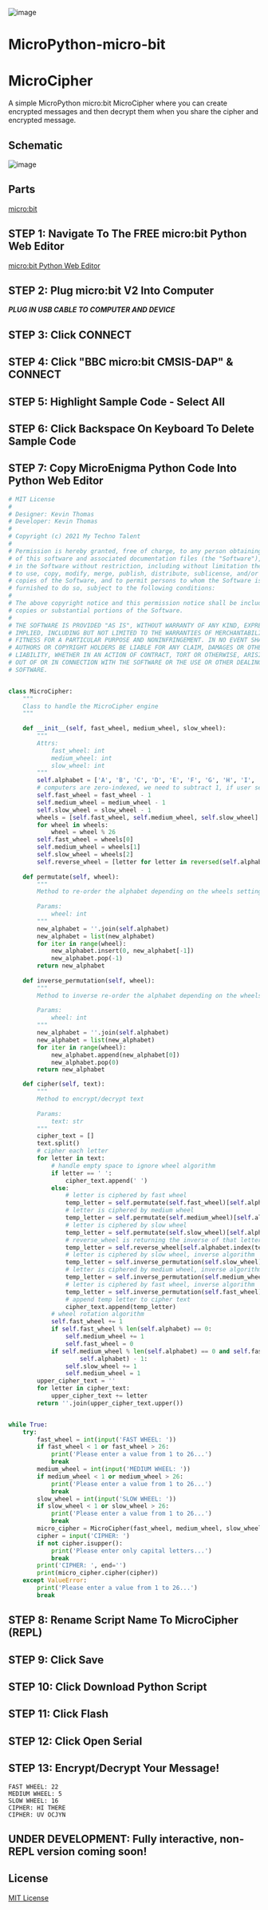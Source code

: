 ![image](https://github.com/mytechnotalent/MicroPython-micro-bit-MicroEnigma/blob/main/MicroPython-micro-bit%20MicroEnigma.png?raw=true)

# MicroPython-micro-bit
# MicroCipher
A simple MicroPython micro:bit MicroCipher where you can create encrypted messages and then decrypt them when you share the cipher and encrypted message.

## Schematic
![image](https://github.com/mytechnotalent/MicroPython-micro-bit-MicroEnigma/blob/main/schematic.png?raw=true)

## Parts
[micro:bit](https://microbit.org/buy/?location=US&version=microbitV2)

## STEP 1: Navigate To The FREE micro:bit Python Web Editor
[micro:bit Python Web Editor](https://python.microbit.org/v/2)<br>

## STEP 2: Plug micro:bit V2 Into Computer
***PLUG IN USB CABLE TO COMPUTER AND DEVICE***

## STEP 3: Click CONNECT

## STEP 4: Click "BBC micro:bit CMSIS-DAP" & CONNECT

## STEP 5: Highlight Sample Code - Select All

## STEP 6: Click Backspace On Keyboard To Delete Sample Code

## STEP 7: Copy MicroEnigma Python Code Into Python Web Editor
```python
# MIT License
#
# Designer: Kevin Thomas
# Developer: Kevin Thomas
#
# Copyright (c) 2021 My Techno Talent
#
# Permission is hereby granted, free of charge, to any person obtaining a copy
# of this software and associated documentation files (the "Software"), to deal
# in the Software without restriction, including without limitation the rights
# to use, copy, modify, merge, publish, distribute, sublicense, and/or sell
# copies of the Software, and to permit persons to whom the Software is
# furnished to do so, subject to the following conditions:
#
# The above copyright notice and this permission notice shall be included in all
# copies or substantial portions of the Software.
#
# THE SOFTWARE IS PROVIDED "AS IS", WITHOUT WARRANTY OF ANY KIND, EXPRESS OR
# IMPLIED, INCLUDING BUT NOT LIMITED TO THE WARRANTIES OF MERCHANTABILITY,
# FITNESS FOR A PARTICULAR PURPOSE AND NONINFRINGEMENT. IN NO EVENT SHALL THE
# AUTHORS OR COPYRIGHT HOLDERS BE LIABLE FOR ANY CLAIM, DAMAGES OR OTHER
# LIABILITY, WHETHER IN AN ACTION OF CONTRACT, TORT OR OTHERWISE, ARISING FROM,
# OUT OF OR IN CONNECTION WITH THE SOFTWARE OR THE USE OR OTHER DEALINGS IN THE
# SOFTWARE.


class MicroCipher:
    """
    Class to handle the MicroCipher engine
    """
    
    def __init__(self, fast_wheel, medium_wheel, slow_wheel):
        """
        Attrs:
            fast_wheel: int
            medium_wheel: int
            slow_wheel: int
        """
        self.alphabet = ['A', 'B', 'C', 'D', 'E', 'F', 'G', 'H', 'I', 'J', 'K', 'L', 'M', 'N', 'O', 'P', 'Q', 'R', 'S', 'T', 'U', 'V', 'W', 'X', 'Y', 'Z']
        # computers are zero-indexed, we need to subtract 1, if user selects 1 it becomes 0
        self.fast_wheel = fast_wheel - 1
        self.medium_wheel = medium_wheel - 1
        self.slow_wheel = slow_wheel - 1
        wheels = [self.fast_wheel, self.medium_wheel, self.slow_wheel]
        for wheel in wheels:
            wheel = wheel % 26
        self.fast_wheel = wheels[0]
        self.medium_wheel = wheels[1]
        self.slow_wheel = wheels[2]
        self.reverse_wheel = [letter for letter in reversed(self.alphabet)]
        
    def permutate(self, wheel):
        """
        Method to re-order the alphabet depending on the wheels settings
        
        Params:
            wheel: int
        """
        new_alphabet = ''.join(self.alphabet)
        new_alphabet = list(new_alphabet)
        for iter in range(wheel):
            new_alphabet.insert(0, new_alphabet[-1])
            new_alphabet.pop(-1)
        return new_alphabet
        
    def inverse_permutation(self, wheel):
        """
        Method to inverse re-order the alphabet depending on the wheels settings
        
        Params:
            wheel: int
        """
        new_alphabet = ''.join(self.alphabet)
        new_alphabet = list(new_alphabet)
        for iter in range(wheel):
            new_alphabet.append(new_alphabet[0])
            new_alphabet.pop(0)
        return new_alphabet

    def cipher(self, text):
        """
        Method to encrypt/decrypt text
        
        Params:
            text: str
        """
        cipher_text = []
        text.split()
        # cipher each letter
        for letter in text:
            # handle empty space to ignore wheel algorithm
            if letter == ' ':
                cipher_text.append(' ')
            else:
                # letter is ciphered by fast wheel
                temp_letter = self.permutate(self.fast_wheel)[self.alphabet.index(letter)]
                # letter is ciphered by medium wheel
                temp_letter = self.permutate(self.medium_wheel)[self.alphabet.index(temp_letter)]
                # letter is ciphered by slow wheel
                temp_letter = self.permutate(self.slow_wheel)[self.alphabet.index(temp_letter)]
                # reverse_wheel is returning the inverse of that letter
                temp_letter = self.reverse_wheel[self.alphabet.index(temp_letter)]
                # letter is ciphered by slow wheel, inverse algorithm
                temp_letter = self.inverse_permutation(self.slow_wheel)[self.alphabet.index(temp_letter)]
                # letter is ciphered by medium wheel, inverse algorithm
                temp_letter = self.inverse_permutation(self.medium_wheel)[self.alphabet.index(temp_letter)]
                # letter is ciphered by fast wheel, inverse algorithm
                temp_letter = self.inverse_permutation(self.fast_wheel)[self.alphabet.index(temp_letter)]
                # append temp letter to cipher text
                cipher_text.append(temp_letter)
            # wheel rotation algorithm
            self.fast_wheel += 1
            if self.fast_wheel % len(self.alphabet) == 0:
                self.medium_wheel += 1
                self.fast_wheel = 0
            if self.medium_wheel % len(self.alphabet) == 0 and self.fast_wheel % len(self.alphabet) != 0 and self.medium_wheel >= len(
                    self.alphabet) - 1:
                self.slow_wheel += 1
                self.medium_wheel = 1
        upper_cipher_text = '' 
        for letter in cipher_text: 
            upper_cipher_text += letter  
        return ''.join(upper_cipher_text.upper())


while True:
    try:
        fast_wheel = int(input('FAST WHEEL: '))
        if fast_wheel < 1 or fast_wheel > 26:
            print('Please enter a value from 1 to 26...')
            break
        medium_wheel = int(input('MEDIUM WHEEL: '))
        if medium_wheel < 1 or medium_wheel > 26:
            print('Please enter a value from 1 to 26...')
            break
        slow_wheel = int(input('SLOW WHEEL: '))
        if slow_wheel < 1 or slow_wheel > 26:
            print('Please enter a value from 1 to 26...')
            break
        micro_cipher = MicroCipher(fast_wheel, medium_wheel, slow_wheel)
        cipher = input('CIPHER: ')
        if not cipher.isupper():
            print('Please enter only capital letters...')
            break
        print('CIPHER: ', end='')
        print(micro_cipher.cipher(cipher))
    except ValueError:
        print('Please enter a value from 1 to 26...')
        break
```

## STEP 8: Rename Script Name To MicroCipher (REPL)

## STEP 9: Click Save

## STEP 10: Click Download Python Script

## STEP 11: Click Flash

## STEP 12: Click Open Serial

## STEP 13: Encrypt/Decrypt Your Message!
```
FAST WHEEL: 22
MEDIUM WHEEL: 5
SLOW WHEEL: 16
CIPHER: HI THERE
CIPHER: UV OCJYN
```

## UNDER DEVELOPMENT:  Fully interactive, non-REPL version coming soon!

## License
[MIT License](https://github.com/mytechnotalent/MicroPython-micro-bit-MicroCipher/blob/main/LICENSE)
